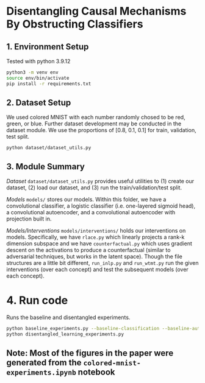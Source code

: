 # Disentangling Causal Mechanisms By Obstructing Classifiers


## 1. Environment Setup

Tested with python 3.9.12 

```bash
python3 -m venv env
source env/bin/activate
pip install -r requirements.txt 
```


## 2. Dataset Setup 

We used colored MNIST with each number randomly chosed to be red, green, or blue. Further dataset development may be conducted in the dataset module. We use the proportions of [0.8, 0.1, 0.1] for train, validation, test split. 

```
python dataset/dataset_utils.py
```


## 3. Module Summary

*Dataset*
`dataset/dataset_utils.py` provides useful utilities to (1) create our dataset, (2) load our dataset, and (3) run the train/validation/test split.

*Models*
`models/` stores our models. Within this folder, we have a convolutional classifier, a logistic classifier (i.e. one-layered sigmoid head), a convolutional autoencoder, and a convolutional autoencoder with projection built in.

*Models/Interventions*
`models/interventions/` holds our interventions on models. Specifically, we have `rlace.py` which linearly projects a rank-k dimension subspace and we have `counterfactual.py` which uses gradient descent on the activations to produce a counterfactual (similar to adversarial techniques, but works in the latent space).
Though the file structures are a little bit different, `run_inlp.py` and `run_wtmt.py` run the given interventions (over each concept) and test the subsequent models (over each concept).


# 4. Run code 

Runs the baseline and disentangled experiments. 
```bash
python baseline_experiments.py --baseline-classification --baseline-autoencoder
python disentangled_learning_experiments.py
```

## Note: Most of the figures in the paper were generated from the `colored-mnist-experiments.ipynb` notebook